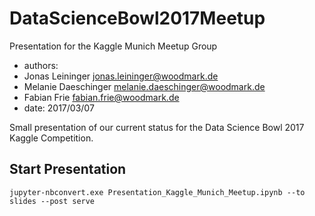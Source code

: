 # DataScienceBowl2017Meetup
<!-- ![alt text](https://github.com/WoodmarkConsulting/DataScienceBowl2017Meetup/blob/addAWSCommands/pictures/logos/Woodmark_4c_zentriert.png) -->
Presentation for the Kaggle Munich Meetup Group

- authors:
 - Jonas Leininger jonas.leininger@woodmark.de
 - Melanie Daeschinger melanie.daeschinger@woodmark.de
 - Fabian Frie fabian.frie@woodmark.de
- date: 2017/03/07

Small presentation of our current status for the Data Science Bowl 2017 Kaggle Competition.


## Start Presentation

```
jupyter-nbconvert.exe Presentation_Kaggle_Munich_Meetup.ipynb --to slides --post serve
```
